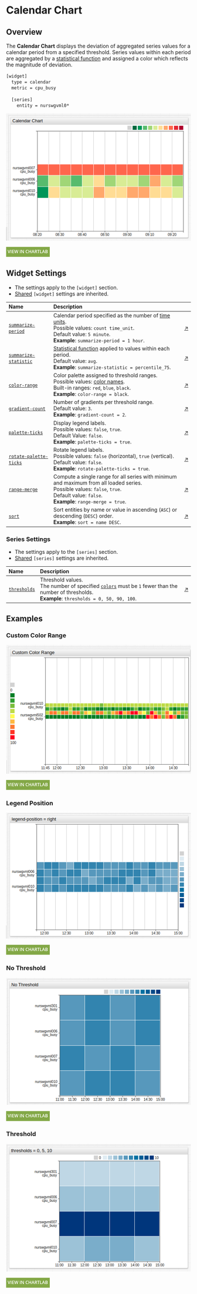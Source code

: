 # Calendar Chart

## Overview

The **Calendar Chart** displays the deviation of aggregated series values for a calendar period from a specified threshold. Series values within each period are aggregated by a [statistical function](../../configuration/aggregators.md) and assigned a color which reflects the magnitude of deviation.

```ls
[widget]
  type = calendar
  metric = cpu_busy

  [series]
    entity = nurswgvml0*
```

![](./images/title-chart-calendar.png)

[![](../../images/button.png)](https://apps.axibase.com/chartlab/ab8e8467)

## Widget Settings

* The settings apply to the `[widget]` section.
* [Shared](../shared/README.md#widget-settings) `[widget]` settings are inherited.

Name | Description | &nbsp;
:--|:--|:--
<a name="summarize-period"></a>[`summarize-period`](#summarize-period)| Calendar period specified as the number of [time units](https://axibase.com/docs/atsd/api/data/series/time-unit.html).<br>Possible values: `count time_unit`.<br>Default value: `5 minute`.<br>**Example**: `summarize-period = 1 hour`. | [↗](https://apps.axibase.com/chartlab/48d84a37)
<a name="summarize-statistic"></a>[`summarize-statistic`](#summarize-statistic) | [Statistical function](../../configuration/aggregators.md) applied to values within each period.<br>Default value: `avg`.<br>**Example**: `summarize-statistic = percentile_75`.| [↗](https://apps.axibase.com/chartlab/c16cbc54)
|<a name="color-range"></a>[`color-range`](#color-range)|Color palette assigned to threshold ranges.<br>Possible values: [color names](https://en.wikipedia.org/wiki/Web_colors).<br>Built-in ranges: `red`, `blue`, `black`.<br>**Example**: `color-range = black`.|[↗](https://apps.axibase.com/chartlab/51192659)|
<a name="gradient-count"></a>[`gradient-count`](#gradient-count)| Number of gradients per threshold range.<br>Default value: `3`.<br>**Example**: `gradient-count = 2`.| [↗](https://apps.axibase.com/chartlab/780b5d11)
<a name="palette-ticks"></a>[`palette-ticks`](#palette-ticks)| Display legend labels.<br>Possible values: `false`, `true`.<br>Default Value: `false`.<br>**Example**: `palette-ticks = true`.| [↗](https://apps.axibase.com/chartlab/3e669a88)
<a name="rotate-palette-ticks"></a>[`rotate-palette-ticks`](#rotate-palette-ticks)| Rotate legend labels.<br>Possible values: `false` (horizontal), `true` (vertical).<br>Default value: `false`.<br>**Example**: `rotate-palette-ticks = true`. | [↗](https://apps.axibase.com/chartlab/1b5eae65)
<a name="range-merge"></a>[`range-merge`](#range-merge)| Compute a single range for all series with minimum and maximum from all loaded series.<br>Possible values: `false`, `true`.<br>Default value: `false`.<br>**Example**: `range-merge = true`. | [↗](https://apps.axibase.com/chartlab/6a95615b)
<a name="sort"></a>[`sort`](#sort)| Sort entities by name or value in ascending (`ASC`) or descending (`DESC`) order.<br>**Example**: `sort = name DESC`.| [↗](https://apps.axibase.com/chartlab/7f49de68)

### Series Settings

* The settings apply to the `[series]` section.
* [Shared](../shared/README.md#series-settings) `[series]` settings are inherited.

Name | Description | &nbsp;
:--|:--|:--
|<a name="thresholds"></a>[`thresholds`](#thresholds)| Threshold values.<br>The number of specified [`colors`](#colors) must be `1` fewer than the number of thresholds.<br>**Example**: `thresholds = 0, 50, 90, 100`.| [↗](https://apps.axibase.com/chartlab/e83310cc)

## Examples

### Custom Color Range

![](./images/custom-color-range.png)

[![](../../images/button.png)](https://apps.axibase.com/chartlab/3d52aae0)

### Legend Position

![](./images/legend-position-image.png)

[![](../../images/button.png)](https://apps.axibase.com/chartlab/f354914c)

### No Threshold

![](./images/no-threshold.png)

[![](../../images/button.png)](https://apps.axibase.com/chartlab/7d6224b8)

### Threshold

![](./images/threshold-image.png)

[![](../../images/button.png)](https://apps.axibase.com/chartlab/5f49b168)
